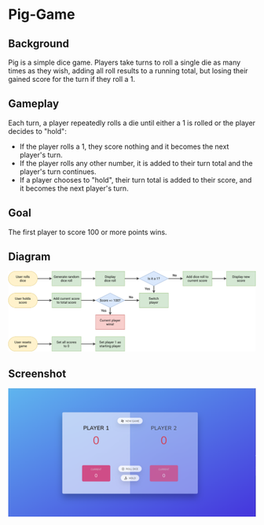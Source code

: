 # Pig-Game
 
## Background 
 
Pig is a simple dice game.
Players take turns to roll a single die as many times as they wish, adding all roll results to a running total, but losing their gained score for the turn if they roll a 1.


## Gameplay

Each turn, a player repeatedly rolls a die until either a 1 is rolled or the player decides to "hold":

- If the player rolls a 1, they score nothing and it becomes the next player's turn.
- If the player rolls any other number, it is added to their turn total and the player's turn continues.
- If a player chooses to "hold", their turn total is added to their score, and it becomes the next player's turn.

## Goal

The first player to score 100 or more points wins.

## Diagram
![alt text](https://github.com/orrpaz/Pig-Game/blob/main/pig-game-flowchart.png)

## Screenshot
![alt text](https://github.com/orrpaz/Pig-Game/blob/main/screenshot-pig-game.png)
